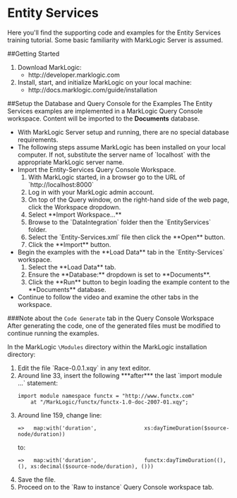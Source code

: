 # Entity Services
Here you'll find the supporting code and examples for the Entity Services training tutorial.  Some basic familiarity with MarkLogic Server is assumed.

##Getting Started
<ol>
<li>Download MarkLogic:
  <ul>
    <li>http://developer.marklogic.com
  </ul>
<li>Install, start, and initialize MarkLogic on your local machine:
  <ul>
    <li>http://docs.marklogic.com/guide/installation
  </ul>
</ol>

##Setup the Database and Query Console for the Examples
The Entity Services examples are implemented in a MarkLogic Query Console workspace. Content will be imported to the **Documents** database.
<ul>
	<li>With MarkLogic Server setup and running, there are no special database requirements.
	<li>The following steps assume MarkLogic has been installed on your local computer. If not, substitute the server name of `localhost` with  the appropriate MarkLogic server name.
	<li>Import the Entity-Services Query Console Workspace.
	<ol>
		<li>With MarkLogic started, in a browser go to the URL of `http://localhost:8000`
		<li>Log in with your MarkLogic admin account.
		<li>On top of the Query window, on the right-hand side of the web page, click the Workspace dropdown.
		<li>Select **Import Workspace...**
		<li>Browse to the `DataIntegration` folder then the `EntityServices` folder.
		<li>Select the `Entity-Services.xml` file then click the **Open** button.
		<li>Click the **Import** button.
	</ol>
	<li>Begin the examples with the **Load Data** tab in the `Entity-Services` workspace.
		<ol>
			<li>Select the **Load Data** tab.
			<li>Ensure the **Database:** dropdown is set to **Documents**.
			<li>Click the **Run** button to begin loading the example content to the **Documents** database.
		</ol>
	<li>Continue to follow the video and examine the other tabs in the workspace.
</ul>

###Note about the `Code Generate` tab in the Query Console Workspace
After generating the code, one of the generated files must be modified to continue running the examples.

In the MarkLogic `\Modules` directory within the MarkLogic installation directory:
<ol>
	<li>Edit the file `Race-0.0.1.xqy` in any text editor.
	<li>Around line 33, insert the following ***after*** the last `import module ...` statement:
	
	import module namespace functx = "http://www.functx.com"  
		at "/MarkLogic/functx/functx-1.0-doc-2007-01.xqy";
	
<li>Around line 159, change line:

```
=>   map:with('duration',               xs:dayTimeDuration($source-node/duration))  
```
to:

```
=>   map:with('duration',               functx:dayTimeDuration((), (), xs:decimal($source-node/duration), ()))
```	

<li>Save the file.
<li>Proceed on to the `Raw to instance` Query Console workspace tab. 
</ol>
